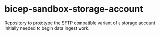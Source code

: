 # bicep-sandbox-storage-account
Repository to prototype the SFTP compatible variant of a storage account initially needed to begin data ingest work.
